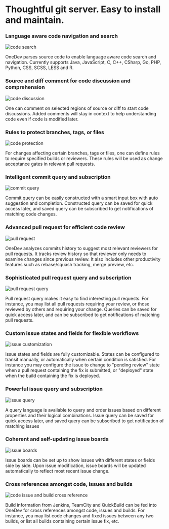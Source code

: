# Thoughtful git server. Easy to install and maintain.

### Language aware code navigation and search

![code search](https://onedev.io/img/features/code-search.gif)

OneDev parses source code to enable language aware code search and navigation. Currently supports Java, JavaScript, C, C++, CSharp, Go, PHP, Python, CSS, SCSS, LESS and R.

### Source and diff comment for code discussion and comprehension

![code discussion](https://onedev.io/img/features/code-comments.gif)

One can comment on selected regions of source or diff to start code discussions. Added comments will stay in context to help understanding code even if code is modified later.

### Rules to protect branches, tags, or files

![code protection](https://onedev.io/img/features/branch-protection.gif)

For changes affecting certain branches, tags or files, one can define rules to require specified builds or reviewers. These rules will be used as change acceptance gates in relevant pull requests.

### Intelligent commit query and subscription

![commit query](https://onedev.io/img/features/commit-query.gif)

Commit query can be easily constructed with a smart input box with auto suggestion and completion. Constructed query can be saved for quick access later, and saved query can be subscribed to get notifications of matching code changes.

### Advanced pull request for efficient code review

![pull request](https://onedev.io/img/features/advanced-pull-request.gif)

OneDev analyzes commits history to suggest most relevant reviewers for pull requests. It tracks review history so that reviewer only needs to examine changes since previous review. It also includes other productivity features such as rebase/squash tracking, merge preview, etc.

### Sophisticated pull request query and subscription

![pull request query](https://onedev.io/img/features/pull-request-query.gif)

Pull request query makes it easy to find interesting pull requests. For instance, you may list all pull requests requiring your review, or those reviewed by others and requiring your change. Queries can be saved for quick access later, and can be subscribed to get notifications of matching pull requests.

### Custom issue states and fields for flexible workflows

![issue customization](https://onedev.io/img/features/issue-customization.gif)

Issue states and fields are fully customizable. States can be configured to transit manually, or automatically when certain condition is satisfied. For instance you may configure the issue to change to "pending review" state when a pull request containing the fix is submitted, or "deployed" state when the build containing the fix is deployed.

### Powerful issue query and subscription

![issue query](https://onedev.io/img/features/issue-query.gif)

A query language is available to query and order issues based on different properties and their logical combinations. Issue query can be saved for quick access later, and saved query can be subscribed to get notification of matching issues

### Coherent and self-updating issue boards

![issue boards](https://onedev.io/img/features/issue-boards.gif)

Issue boards can be set up to show issues with different states or fields side by side. Upon issue modification, issue boards will be updated automatically to reflect most recent issue change.

### Cross references amongst code, issues and builds

![code issue and build cross reference](https://onedev.io/img/features/builds-issues-changes-cross-reference.gif)

Build information from Jenkins, TeamCity and QuickBuild can be fed into OneDev for cross references amongst code, issues and builds. For instance, you may list code changes and fixed issues between any two builds, or list all builds containing certain issue fix, etc.
